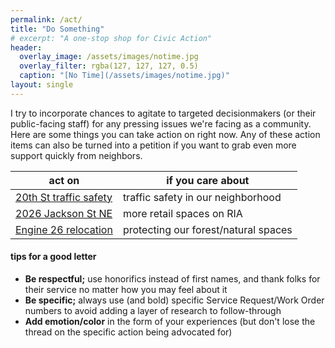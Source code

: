 ```yaml
---
permalink: /act/
title: "Do Something"
# excerpt: "A one-stop shop for Civic Action"
header:
  overlay_image: /assets/images/notime.jpg
  overlay_filter: rgba(127, 127, 127, 0.5)
  caption: "[No Time](/assets/images/notime.jpg)"
layout: single
---
```

I try to incorporate chances to agitate to targeted decisionmakers (or their public-facing staff) for any pressing issues we're facing as a community. Here are some things you can take action on right now. Any of these action items can also be turned into a petition if you want to grab even more support quickly from neighbors.

|act on|if you care about|
|---|---|
|[20th St traffic safety](/issues/20thst/#community-action)|traffic safety in our neighborhood|
|[2026 Jackson St NE](/issues/2026jackson/#community-action)|more retail spaces on RIA|
|[Engine 26 relocation](/issues/modelcities/#community-action)|protecting our forest/natural spaces|

#### tips for a good letter
- **Be respectful;** use honorifics instead of first names, and thank folks for their service no matter how you may feel about it
- **Be specific;** always use (and bold) specific Service Request/Work Order numbers to avoid adding a layer of research to follow-through
- **Add emotion/color** in the form of your experiences (but don't lose the thread on the specific action being advocated for)
